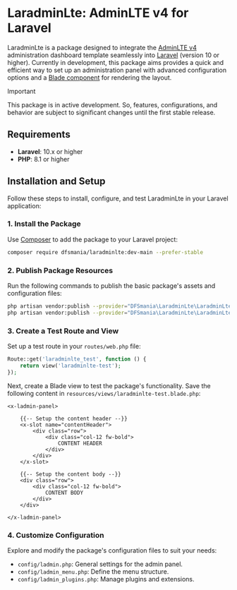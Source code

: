 # LaradminLte: AdminLTE v4 for Laravel

LaradminLte is a package designed to integrate the [AdminLTE v4](https://adminlte-v4.netlify.app) administration dashboard template seamlessly into [Laravel](https://laravel.com/) (version 10 or higher). Currently in development, this package aims provides a quick and efficient way to set up an administration panel with advanced configuration options and a [Blade component](https://laravel.com/docs/blade#components) for rendering the layout.

> [!IMPORTANT]
> This package is in active development. So, features, configurations, and behavior are subject to significant changes until the first stable release.

## Requirements

- **Laravel**: 10.x or higher
- **PHP**: 8.1 or higher

## Installation and Setup

Follow these steps to install, configure, and test LaradminLte in your Laravel application:

### 1. Install the Package

Use [Composer](https://getcomposer.org/) to add the package to your Laravel project:

```bash
composer require dfsmania/laradminlte:dev-main --prefer-stable
```

### 2. Publish Package Resources

Run the following commands to publish the basic package's assets and configuration files:

```bash
php artisan vendor:publish --provider="DFSmania\LaradminLte\LaradminLteServiceProvider" --tag="assets"
php artisan vendor:publish --provider="DFSmania\LaradminLte\LaradminLteServiceProvider" --tag="config"
```

### 3. Create a Test Route and View

Set up a test route in your `routes/web.php` file:

```php
Route::get('laradminlte_test', function () {
    return view('laradminlte-test');
});
```

Next, create a Blade view to test the package's functionality.
Save the following content in `resources/views/laradminlte-test.blade.php`:

```blade
<x-ladmin-panel>

    {{-- Setup the content header --}}
    <x-slot name="contentHeader">
        <div class="row">
            <div class="col-12 fw-bold">
                CONTENT HEADER
            </div>
        </div>
    </x-slot>

    {{-- Setup the content body --}}
    <div class="row">
        <div class="col-12 fw-bold">
            CONTENT BODY
        </div>
    </div>

</x-ladmin-panel>
```

### 4. Customize Configuration

Explore and modify the package's configuration files to suit your needs:

- `config/ladmin.php`: General settings for the admin panel.
- `config/ladmin_menu.php`: Define the menu structure.
- `config/ladmin_plugins.php`: Manage plugins and extensions.
